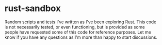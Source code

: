 rust-sandbox
============

Random scripts and tests I've written as I've been exploring Rust. This code is not necessarily tested, or even functioning, but is provided as some people have requested some of this code for reference purposes. Let me know if you have any questions as I'm more than happy to start discussions.
